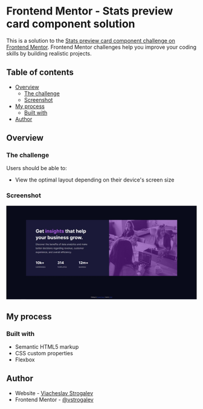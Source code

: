 # Frontend Mentor - Stats preview card component solution

This is a solution to the [Stats preview card component challenge on Frontend Mentor](https://www.frontendmentor.io/challenges/stats-preview-card-component-8JqbgoU62). Frontend Mentor challenges help you improve your coding skills by building realistic projects. 

## Table of contents

- [Overview](#overview)
  - [The challenge](#the-challenge)
  - [Screenshot](#screenshot)
- [My process](#my-process)
  - [Built with](#built-with)
- [Author](#author)

## Overview

### The challenge

Users should be able to:

- View the optimal layout depending on their device's screen size

### Screenshot

![](./screenshot.jpg)

## My process

### Built with

- Semantic HTML5 markup
- CSS custom properties
- Flexbox

## Author

- Website - [Viacheslav Strogalev](https://www.strogalev.com)
- Frontend Mentor - [@vstrogalev](https://www.frontendmentor.io/profile/vstrogalev)
